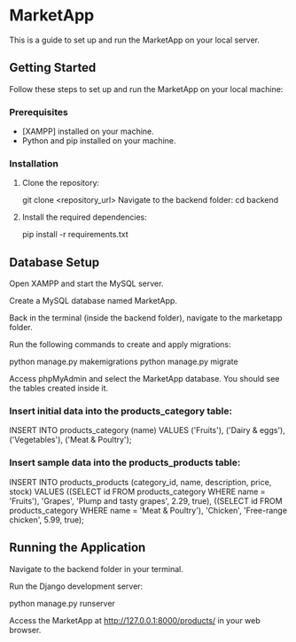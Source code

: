 # MarketApp

This is a guide to set up and run the MarketApp on your local server.

## Getting Started

Follow these steps to set up and run the MarketApp on your local machine:

### Prerequisites

- [XAMPP] installed on your machine.
- Python and pip installed on your machine.

### Installation

1. Clone the repository:

   git clone <repository_url>
   Navigate to the backend folder:
   cd backend

2. Install the required dependencies:

   pip install -r requirements.txt

## Database Setup

Open XAMPP and start the MySQL server.

Create a MySQL database named MarketApp.

Back in the terminal (inside the backend folder), navigate to the marketapp folder.

Run the following commands to create and apply migrations:

python manage.py makemigrations
python manage.py migrate

Access phpMyAdmin and select the MarketApp database. You should see the tables created inside it.

### Insert initial data into the products_category table:

INSERT INTO products_category (name) VALUES
('Fruits'),
('Dairy & eggs'),
('Vegetables'),
('Meat & Poultry');

### Insert sample data into the products_products table:

INSERT INTO products_products (category_id, name, description, price, stock) VALUES
((SELECT id FROM products_category WHERE name = 'Fruits'), 'Grapes', 'Plump and tasty grapes', 2.29, true),
((SELECT id FROM products_category WHERE name = 'Meat & Poultry'), 'Chicken', 'Free-range chicken', 5.99, true);

## Running the Application

Navigate to the backend folder in your terminal.

Run the Django development server:

python manage.py runserver

Access the MarketApp at http://127.0.0.1:8000/products/ in your web browser.
